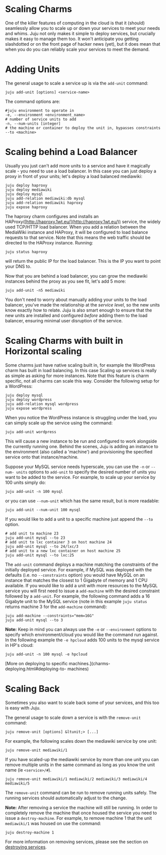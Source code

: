 # Scaling Charms

One of the killer features of computing in the cloud is that it (should)
seamlessly allow you to scale up or down your services to meet your needs and
whims. Juju not only makes it simple to deploy services, but crucially makes it
easy to manage them too. It won't anticipate you getting slashdotted or on the
front page of hacker news (yet), but it does mean that when you do you can
reliably scale your services to meet the demand.

#  Adding Units

The general usage to scale a service up is via the `add-unit` command:

    juju add-unit [options] <service-name>

The command options are:

    #juju environment to operate in
    -e, --environment <environment_name>
    # number of service units to add
    -n, --num-units [integer]
    # the machine or container to deploy the unit in, bypasses constraints
    --to <machine>

# Scaling behind a Load Balancer

Usually you just can't add more units to a service and have it magically scale - you need to use a load balancer. In this case you can just deploy a proxy in
front of your units; let's deploy a load balanced mediawiki:

    juju deploy haproxy
    juju deploy mediawiki
    juju deploy mysql
    juju add-relation mediawiki:db mysql
    juju add-relation mediawiki haproxy
    juju expose haproxy

The haproxy charm configures and installs an HAProxy([http://haproxy.1wt.eu/](http://haproxy.1wt.eu/)) service, the widely used TCP/HTTP load balancer. When you add a relation between the MediaWiki instance and HAProxy, it will be configured to load balance requests to that service. Note that this means the web traffic should be directed to the HAProxy
instance. Running:

    juju status haproxy

will return the public IP for the load balancer. This is the IP you want to
point your DNS to.

Now that you are behind a load balancer, you can grow the mediawiki instances
behind the proxy as you see fit, let's add 5 more:

    juju add-unit -n5 mediawiki

You don't need to worry about manually adding your units to the load balancer,
you've made the relationship at the _service level_, so the new units know
exactly how to relate. Juju is also smart enough to ensure that the new units
are installed and configured _before_ adding them to the load balancer, ensuring minimal user disruption of the service.

# Scaling Charms with built in Horizontal scaling

Some charms just have native scaling built in, for example the WordPress charm
has built in load balancing. In this case Scaling up services is really as
simple as asking for more instances. Note that this feature is charm specific,
not all charms can scale this way. Consider the following setup for a WordPress:

    juju deploy mysql
    juju deploy wordpress
    juju add-relation mysql wordpress
    juju expose wordpress

When you notice the WordPress instance is struggling under the load, you can
simply scale up the service using the command:

    juju add-unit wordpress

This will cause a new instance to be run and configured to work alongside the
currently running one. Behind the scenes, Juju is adding an instance to the
environment (also called a 'machine') and provisioning the specified service
onto that instance/machine.

Suppose your MySQL service needs hyperscale, you can use the `-n` or `--num-
units` options to `add-unit` to specify the desired number of units you want to
be added to the service. For example, to scale up your service by 100 units
simply do:

    juju add-unit -n 100 mysql

or you can use `--num-unit` which has the same result, but is more readable:

    juju add-unit --num-unit 100 mysql

If you would like to add a unit to a specific machine just append the `--to`
option.

    # add unit to machine 23
    juju add-unit mysql --to 23
    # add unit to lxc container 3 on host machine 24
    juju add-unit mysql --to 24/lxc/3 
    # add unit to a new lxc container on host machine 25
    juju add-unit mysql --to lxc:25

The `add-unit` command deploys a machine matching the constraints of the
initially deployed service. For example, if MySQL was deployed with the defaults (i.e. no `--constraints` option) you would have MySQL on an instance that matches the closest to 1 Gigabyte of memory and 1 CPU available. If you would like to add a unit with more resources to the MySQL service you will first need to issue a `add-machine` with the desired constraint followed by a `add-unit`. For example, the following command adds a 16 Gigabyte unit to the MySQL service (note in this example `juju status` returns machine 3 for the `add-machine` command):

    juju add-machine --constraints="mem=16G"
    juju add-unit mysql --to 3

**Note:** Keep in mind you can always use the `-e` or `--environment` options to specify which environment/cloud you would like the command run against. In the following example the `-e hpcloud` adds 100 units to the mysql service in HP's cloud:

    juju add-unit -n 100 mysql -e hpcloud

[More on deploying to specific machines.](charms-deploying.html#deploying-to-
machines)

# Scaling Back

Sometimes you also want to scale back some of your services, and this too is
easy with Juju.

The general usage to scale down a service is with the `remove-unit` command:

    juju remove-unit [options] &ltunit;> [...]

For example, the following scales down the mediawiki service by one unit:

    juju remove-unit mediawiki/1

If you have scaled-up the mediawiki service by more than one unit you can remove multiple units in the same command as long as you know the unit name (ie
`<service>/#`).

    juju remove-unit mediawiki/1 mediawiki/2 mediawiki/3 mediawiki/4 mediawiki/5

The `remove-unit` command can be run to remove running units safely. The running services should automatically adjust to the change.

**Note:** After removing a service the machine will still be running. In order to completely remove the machine that once housed the service you need to issue a `destroy-machine`. For example, to remove machine 1 that the unit `mediawiki/1` was housed on use the command: 
    
    juju destroy-machine 1

For more information on removing services, please see the section on [destroying services](charms-destroy.html).
